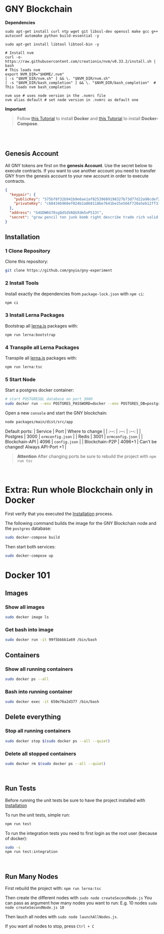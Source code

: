 # GNY Blockchain

__Dependencies__
```
sudo apt-get install curl ntp wget git libssl-dev openssl make gcc g++ autoconf automake python build-essential -y

sudo apt-get install libtool libtool-bin -y

# Install nvm
curl -o- https://raw.githubusercontent.com/creationix/nvm/v0.33.2/install.sh | bash
# This loads nvm
export NVM_DIR="$HOME/.nvm"
[ -s "$NVM_DIR/nvm.sh" ] && \. "$NVM_DIR/nvm.sh"
[ -s "$NVM_DIR/bash_completion" ] && \. "$NVM_DIR/bash_completion"  # This loads nvm bash_completion

nvm use # uses node version in the .nvmrc file
nvm alias default # set node version in .nvmrc as default one
```
__Important__
> Follow [this Tutorial](https://docs.docker.com/install/linux/docker-ce/ubuntu/) to install __Docker__ and [this Tutorial](https://docs.docker.com/compose/install/) to install __Docker-Compose__.

<br/>
<br/>

## Genesis Account

All GNY tokens are first on the __genesis Account__. Use the secret below to execute contracts. If you want to use another account you need to transfer GNY from the genesis account to your new account in order to execute contracts.

```json
{
  "keypair": {
    "publicKey": "575bf8f32b941b9e6ae1af82539689198327b73d77d22a98cdef2460c9257f7b",
    "privateKey": "c68434b960ef024b2a868118be7641be25e566f720a5eb12ff314022629ccc71575bf8f32b941b9e6ae1af82539689198327b73d77d22a98cdef2460c9257f7b"
  },
  "address": "G4GDW6G78sgQdSdVAQUXdm5xPS13t",
  "secret": "grow pencil ten junk bomb right describe trade rich valid tuna service"
}
```



## Installation

### 1 Clone Repository

Clone this repository:
```bash
git clone https://github.com/gnyio/gny-experiment
```

### 2 Install Tools

Install exactly the dependencies from `package-lock.json` with `npm ci`:
```bash
npm ci
```

### 3 Install Lerna Packages

Bootstrap all [lerna.js](https://github.com/lerna/lerna) packages with:

```bash
npm run lerna:bootstrap
```

### 4 Transpile all Lerna Packages

Transpile all [lerna.js](https://github.com/lerna/lerna) packages with:

```bash
npm run lerna:tsc
```

### 5 Start Node

Start a postgres docker container:
```bash
# start POSTGRESQL database on port 3000
sudo docker run --env POSTGRES_PASSWORD=docker --env POSTGRES_DB=postgres --env POSTGRES_USER=postgres -p 3000:5432 postgres
```

Open a new `console` and start the GNY blockchain:
```bash
node packages/main/dist/src/app
```

Default ports:
| Service | Port | Where to change |
| :--: | :--: | :--: |
| Postgres | 3000 | `ormconfig.json` |
| Redis | 3001 | `ormconfig.json` |
| Blockchain-API | 4096 | `config.json` |
| Blockchain-P2P | 4096+1 | Can't be changed! Always API-Port +1 |

> __Attention__
> After changing ports be sure to rebuild the project with `npm run tsc`

<br/>

# Extra: Run whole Blockchain only in Docker

First verify that you executed the [Installation](#Installation) process.

The following command builds the image for the GNY Blockchain node and the `postgres` database:
```bash
sudo docker-compose build
```

Then start both services:
```bash
sudo docker-compose up
```


# Docker 101

## Images
### Show all images
```bash
sudo docker image ls
```
### Get bash into image
```bash
sudo docker run -it 99f5bbbb1a69 /bin/bash
```

## Containers
### Show all running containers
```bash
sudo docker ps --all
```
### Bash into running container
```bash
sudo docker exec -it 650e76a2d377 /bin/bash
```

## Delete everything
### Stop all running containers
```bash
sudo docker stop $(sudo docker ps --all --quiet)
```

### Delete all stopped containers
```bash
sudo docker rm $(sudo docker ps --all --quiet)
```

<br/>



## Run Tests

Before running the unit tests be sure to have the project installed with [Installation](#Installation)

To run the unit tests, simple run:
```bash
npm run test
```

To run the integration tests you need to first login as the root user (because of docker):
```bash
sudo -s
npm run test:integration
```

<br/>



## Run Many Nodes

First rebuild the project with: `npm run lerna:tsc`

Then create the different nodes with `sudo node createSecondNode.js`
You can pass as argument how many nodes you want to run: E.g. 10 nodes `sudo node createSecondNode.js 10`

Then lauch all nodes with `sudo node launchAllNodes.js`.

If you want all nodes to stop, press `Ctrl + C`

<br/>
